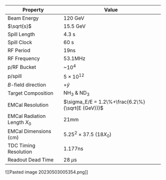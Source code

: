 | Property | Value |
| --- | ----- |
| Beam Energy | 120 GeV |
|$\sqrt{s}$ | 15.5 GeV|
| Spill Length |  4.3 s|
| Spill Clock | 60 s |
| RF Period | 19ns |
| RF Frequency | 53.1MHz |
| p/RF Bucket | ~$10^4$ |
| p/spill | $5\times10^{12}$ |
| $B$-field direction | $+\hat{y}$|
| Target Composition | NH$_3$ & ND$_3$ |
| EMCal Resolution | $\sigma_E/E = 1.2\%+\frac{6.2\%}{\sqrt{E (GeV)}}$ |
| EMCal Radiation Length $X_0$ | 21mm |
| EMCal Dimensions (cm) | $5.25^2 \times 37.5\ (18X_0)$ |
| TDC Timing Resolution | 1.177ns|
| Readout Dead Time | 28 $\mu$s |


![[Pasted image 20230503005354.png]]





